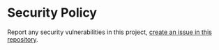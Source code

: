 # Security Policy

Report any security vulnerabilities in this project, [create an issue in this repository](https://github.com/SelimWaly/CC-Scanner/issues/new/).

